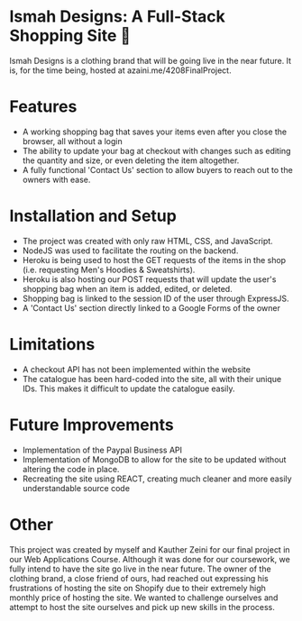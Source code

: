 # Ismah Designs: A Full-Stack Shopping Site :handbag:

Ismah Designs is a clothing brand that will be going live in the near future. It is, for the time being, hosted at azaini.me/4208FinalProject.

# Features
- A working shopping bag that saves your items even after you close the browser, all without a login
- The ability to update your bag at checkout with changes such as editing the quantity and size, or even deleting the item altogether.
- A fully functional 'Contact Us' section to allow buyers to reach out to the owners with ease.

# Installation and Setup
- The project was created with only raw HTML, CSS, and JavaScript.
- NodeJS was used to facilitate the routing on the backend.
- Heroku is being used to host the GET requests of the items in the shop (i.e. requesting Men's Hoodies & Sweatshirts).
- Heroku is also hosting our POST requests that will update the user's shopping bag when an item is added, edited, or deleted.
- Shopping bag is linked to the session ID of the user through ExpressJS.
- A 'Contact Us' section directly linked to a Google Forms of the owner

# Limitations
- A checkout API has not been implemented within the website
- The catalogue has been hard-coded into the site, all with their unique IDs. This makes it difficult to update the catalogue easily.

# Future Improvements
- Implementation of the Paypal Business API
- Implementation of MongoDB to allow for the site to be updated without altering the code in place.
- Recreating the site using REACT, creating much cleaner and more easily understandable source code

# Other
This project was created by myself and Kauther Zeini for our final project in our Web Applications Course. Although it was done for our coursework, we fully intend to have the site go live in the near future. The owner of the clothing brand, a close friend of ours, had reached out expressing his frustrations of hosting the site on Shopify due to their extremely high monthly price of hosting the site. We wanted to challenge ourselves and attempt to host the site ourselves and pick up new skills in the process.
